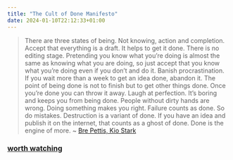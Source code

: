 ```yaml
---
title: "The Cult of Done Manifesto"
date: 2024-01-10T22:12:33+01:00
---
```

>There are three states of being. Not knowing, action and completion.
>Accept that everything is a draft. It helps to get it done.
>There is no editing stage.
>Pretending you know what you’re doing is almost the same as knowing what you are doing, so just accept that you know what you’re doing even if you don’t and do it.
>Banish procrastination. If you wait more than a week to get an idea done, abandon it.
>The point of being done is not to finish but to get other things done.
>Once you’re done you can throw it away.
>Laugh at perfection. It’s boring and keeps you from being done.
>People without dirty hands are wrong. Doing something makes you right.
>Failure counts as done. So do mistakes.
>Destruction is a variant of done.
>If you have an idea and publish it on the internet, that counts as a ghost of done.
>Done is the engine of more.
~ [Bre Pettis, Kio Stark](https://medium.com/@bre/the-cult-of-done-manifesto-724ca1c2ff13)
### [worth watching](https://youtu.be/bJQj1uKtnus?si=Xg0WIlZvhWDxT9-I)

